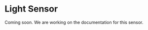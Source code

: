 # Light Sensor

<aside class="notice">
  Coming soon.  We are working on the documentation for this sensor. 
</aside>
